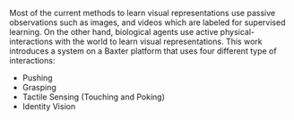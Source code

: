 Most of the current methods to learn visual representations use passive observations such as images, and videos which are labeled for supervised learning. On the other hand, biological agents use active physical-interactions with the world to learn visual representations. This work introduces a system on a Baxter platform that uses four different type of interactions:
* Pushing
* Grasping
* Tactile Sensing (Touching and Poking)
* Identity Vision

